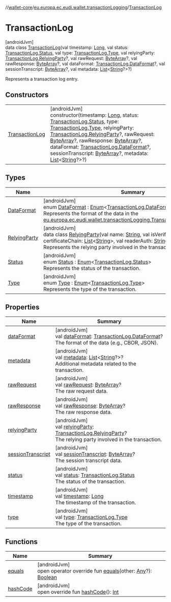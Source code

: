 //[wallet-core](../../../index.md)/[eu.europa.ec.eudi.wallet.transactionLogging](../index.md)/[TransactionLog](index.md)

# TransactionLog

[androidJvm]\
data class [TransactionLog](index.md)(val timestamp: [Long](https://kotlinlang.org/api/latest/jvm/stdlib/kotlin-stdlib/kotlin/-long/index.html), val status: [TransactionLog.Status](-status/index.md), val type: [TransactionLog.Type](-type/index.md), val relyingParty: [TransactionLog.RelyingParty](-relying-party/index.md)?, val rawRequest: [ByteArray](https://kotlinlang.org/api/latest/jvm/stdlib/kotlin-stdlib/kotlin/-byte-array/index.html)?, val rawResponse: [ByteArray](https://kotlinlang.org/api/latest/jvm/stdlib/kotlin-stdlib/kotlin/-byte-array/index.html)?, val dataFormat: [TransactionLog.DataFormat](-data-format/index.md)?, val sessionTranscript: [ByteArray](https://kotlinlang.org/api/latest/jvm/stdlib/kotlin-stdlib/kotlin/-byte-array/index.html)?, val metadata: [List](https://kotlinlang.org/api/latest/jvm/stdlib/kotlin-stdlib/kotlin.collections/-list/index.html)&lt;[String](https://kotlinlang.org/api/latest/jvm/stdlib/kotlin-stdlib/kotlin/-string/index.html)?&gt;?)

Represents a transaction log entry.

## Constructors

| | |
|---|---|
| [TransactionLog](-transaction-log.md) | [androidJvm]<br>constructor(timestamp: [Long](https://kotlinlang.org/api/latest/jvm/stdlib/kotlin-stdlib/kotlin/-long/index.html), status: [TransactionLog.Status](-status/index.md), type: [TransactionLog.Type](-type/index.md), relyingParty: [TransactionLog.RelyingParty](-relying-party/index.md)?, rawRequest: [ByteArray](https://kotlinlang.org/api/latest/jvm/stdlib/kotlin-stdlib/kotlin/-byte-array/index.html)?, rawResponse: [ByteArray](https://kotlinlang.org/api/latest/jvm/stdlib/kotlin-stdlib/kotlin/-byte-array/index.html)?, dataFormat: [TransactionLog.DataFormat](-data-format/index.md)?, sessionTranscript: [ByteArray](https://kotlinlang.org/api/latest/jvm/stdlib/kotlin-stdlib/kotlin/-byte-array/index.html)?, metadata: [List](https://kotlinlang.org/api/latest/jvm/stdlib/kotlin-stdlib/kotlin.collections/-list/index.html)&lt;[String](https://kotlinlang.org/api/latest/jvm/stdlib/kotlin-stdlib/kotlin/-string/index.html)?&gt;?) |

## Types

| Name | Summary |
|---|---|
| [DataFormat](-data-format/index.md) | [androidJvm]<br>enum [DataFormat](-data-format/index.md) : [Enum](https://kotlinlang.org/api/latest/jvm/stdlib/kotlin-stdlib/kotlin/-enum/index.html)&lt;[TransactionLog.DataFormat](-data-format/index.md)&gt; <br>Represents the format of the data in the [eu.europa.ec.eudi.wallet.transactionLogging.TransactionLog.rawResponse](raw-response.md) |
| [RelyingParty](-relying-party/index.md) | [androidJvm]<br>data class [RelyingParty](-relying-party/index.md)(val name: [String](https://kotlinlang.org/api/latest/jvm/stdlib/kotlin-stdlib/kotlin/-string/index.html), val isVerified: [Boolean](https://kotlinlang.org/api/latest/jvm/stdlib/kotlin-stdlib/kotlin/-boolean/index.html), val certificateChain: [List](https://kotlinlang.org/api/latest/jvm/stdlib/kotlin-stdlib/kotlin.collections/-list/index.html)&lt;[String](https://kotlinlang.org/api/latest/jvm/stdlib/kotlin-stdlib/kotlin/-string/index.html)&gt;, val readerAuth: [String](https://kotlinlang.org/api/latest/jvm/stdlib/kotlin-stdlib/kotlin/-string/index.html)?)<br>Represents the relying party involved in the transaction. |
| [Status](-status/index.md) | [androidJvm]<br>enum [Status](-status/index.md) : [Enum](https://kotlinlang.org/api/latest/jvm/stdlib/kotlin-stdlib/kotlin/-enum/index.html)&lt;[TransactionLog.Status](-status/index.md)&gt; <br>Represents the status of the transaction. |
| [Type](-type/index.md) | [androidJvm]<br>enum [Type](-type/index.md) : [Enum](https://kotlinlang.org/api/latest/jvm/stdlib/kotlin-stdlib/kotlin/-enum/index.html)&lt;[TransactionLog.Type](-type/index.md)&gt; <br>Represents the type of the transaction. |

## Properties

| Name | Summary |
|---|---|
| [dataFormat](data-format.md) | [androidJvm]<br>val [dataFormat](data-format.md): [TransactionLog.DataFormat](-data-format/index.md)?<br>The format of the data (e.g., CBOR, JSON). |
| [metadata](metadata.md) | [androidJvm]<br>val [metadata](metadata.md): [List](https://kotlinlang.org/api/latest/jvm/stdlib/kotlin-stdlib/kotlin.collections/-list/index.html)&lt;[String](https://kotlinlang.org/api/latest/jvm/stdlib/kotlin-stdlib/kotlin/-string/index.html)?&gt;?<br>Additional metadata related to the transaction. |
| [rawRequest](raw-request.md) | [androidJvm]<br>val [rawRequest](raw-request.md): [ByteArray](https://kotlinlang.org/api/latest/jvm/stdlib/kotlin-stdlib/kotlin/-byte-array/index.html)?<br>The raw request data. |
| [rawResponse](raw-response.md) | [androidJvm]<br>val [rawResponse](raw-response.md): [ByteArray](https://kotlinlang.org/api/latest/jvm/stdlib/kotlin-stdlib/kotlin/-byte-array/index.html)?<br>The raw response data. |
| [relyingParty](relying-party.md) | [androidJvm]<br>val [relyingParty](relying-party.md): [TransactionLog.RelyingParty](-relying-party/index.md)?<br>The relying party involved in the transaction. |
| [sessionTranscript](session-transcript.md) | [androidJvm]<br>val [sessionTranscript](session-transcript.md): [ByteArray](https://kotlinlang.org/api/latest/jvm/stdlib/kotlin-stdlib/kotlin/-byte-array/index.html)?<br>The session transcript data. |
| [status](status.md) | [androidJvm]<br>val [status](status.md): [TransactionLog.Status](-status/index.md)<br>The status of the transaction. |
| [timestamp](timestamp.md) | [androidJvm]<br>val [timestamp](timestamp.md): [Long](https://kotlinlang.org/api/latest/jvm/stdlib/kotlin-stdlib/kotlin/-long/index.html)<br>The timestamp of the transaction. |
| [type](type.md) | [androidJvm]<br>val [type](type.md): [TransactionLog.Type](-type/index.md)<br>The type of the transaction. |

## Functions

| Name | Summary |
|---|---|
| [equals](equals.md) | [androidJvm]<br>open operator override fun [equals](equals.md)(other: [Any](https://kotlinlang.org/api/latest/jvm/stdlib/kotlin-stdlib/kotlin/-any/index.html)?): [Boolean](https://kotlinlang.org/api/latest/jvm/stdlib/kotlin-stdlib/kotlin/-boolean/index.html) |
| [hashCode](hash-code.md) | [androidJvm]<br>open override fun [hashCode](hash-code.md)(): [Int](https://kotlinlang.org/api/latest/jvm/stdlib/kotlin-stdlib/kotlin/-int/index.html) |
